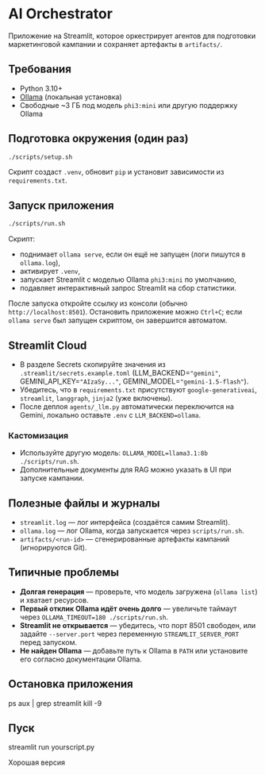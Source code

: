 # AI Orchestrator

Приложение на Streamlit, которое оркестрирует агентов для подготовки маркетинговой кампании и сохраняет артефакты в `artifacts/`.

## Требования
- Python 3.10+
- [Ollama](https://ollama.com/) (локальная установка)
- Свободные ~3 ГБ под модель `phi3:mini` или другую поддержку Ollama

## Подготовка окружения (один раз)
```bash
./scripts/setup.sh
```
Скрипт создаст `.venv`, обновит `pip` и установит зависимости из `requirements.txt`.

## Запуск приложения
```bash
./scripts/run.sh
```
Скрипт:
- поднимает `ollama serve`, если он ещё не запущен (логи пишутся в `ollama.log`),
- активирует `.venv`,
- запускает Streamlit с моделью Ollama `phi3:mini` по умолчанию,
- подавляет интерактивный запрос Streamlit на сбор статистики.

После запуска откройте ссылку из консоли (обычно `http://localhost:8501`). Остановить приложение можно `Ctrl+C`; если `ollama serve` был запущен скриптом, он завершится автоматом.

## Streamlit Cloud
- В разделе Secrets скопируйте значения из `.streamlit/secrets.example.toml` (LLM_BACKEND=`"gemini"`, GEMINI_API_KEY=`"AIzaSy..."`, GEMINI_MODEL=`"gemini-1.5-flash"`).
- Убедитесь, что в `requirements.txt` присутствуют `google-generativeai`, `streamlit`, `langgraph`, `jinja2` (уже включены).
- После деплоя `agents/_llm.py` автоматически переключится на Gemini, локально оставьте `.env` с `LLM_BACKEND=ollama`.

### Кастомизация
- Используйте другую модель: `OLLAMA_MODEL=llama3.1:8b ./scripts/run.sh`.
- Дополнительные документы для RAG можно указать в UI при запуске кампании.

## Полезные файлы и журналы
- `streamlit.log` — лог интерфейса (создаётся самим Streamlit).
- `ollama.log` — лог Ollama, когда запускается через `scripts/run.sh`.
- `artifacts/<run-id>` — сгенерированные артефакты кампаний (игнорируются Git).

## Типичные проблемы
- **Долгая генерация** — проверьте, что модель загружена (`ollama list`) и хватает ресурсов.
- **Первый отклик Ollama идёт очень долго** — увеличьте таймаут через `OLLAMA_TIMEOUT=180 ./scripts/run.sh`.
- **Streamlit не открывается** — убедитесь, что порт 8501 свободен, или задайте `--server.port` через переменную `STREAMLIT_SERVER_PORT` перед запуском.
- **Не найден Ollama** — добавьте путь к Ollama в `PATH` или установите его согласно документации Ollama.

## Остановка приложения
ps aux | grep streamlit
kill -9 <PID>

## Пуск 
streamlit run yourscript.py


Хорошая версия